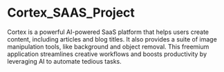# Cortex_SAAS_Project
Cortex is a powerful AI-powered SaaS platform that helps users create content, including articles and blog titles. It also provides a suite of image manipulation tools, like background and object removal. This freemium application streamlines creative workflows and boosts productivity by leveraging AI to automate tedious tasks.
